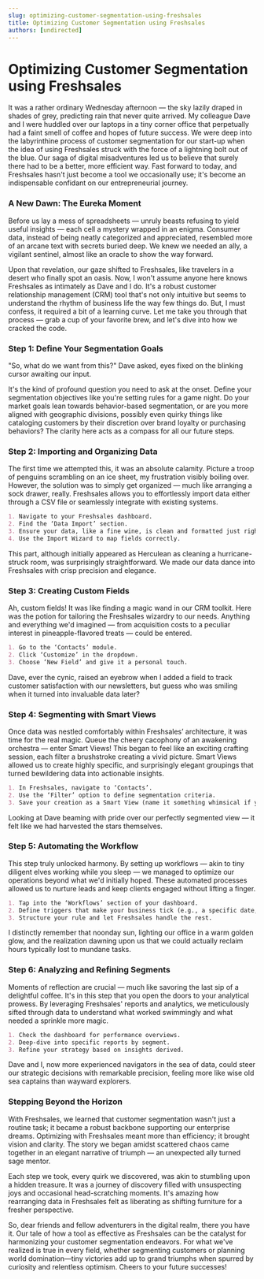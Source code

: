 ```yaml
---
slug: optimizing-customer-segmentation-using-freshsales
title: Optimizing Customer Segmentation using Freshsales
authors: [undirected]
---
```



# Optimizing Customer Segmentation using Freshsales

It was a rather ordinary Wednesday afternoon — the sky lazily draped in shades of grey, predicting rain that never quite arrived. My colleague Dave and I were huddled over our laptops in a tiny corner office that perpetually had a faint smell of coffee and hopes of future success. We were deep into the labyrinthine process of customer segmentation for our start-up when the idea of using Freshsales struck with the force of a lightning bolt out of the blue. Our saga of digital misadventures led us to believe that surely there had to be a better, more efficient way. Fast forward to today, and Freshsales hasn't just become a tool we occasionally use; it's become an indispensable confidant on our entrepreneurial journey.

### A New Dawn: The Eureka Moment

Before us lay a mess of spreadsheets — unruly beasts refusing to yield useful insights — each cell a mystery wrapped in an enigma. Consumer data, instead of being neatly categorized and appreciated, resembled more of an arcane text with secrets buried deep. We knew we needed an ally, a vigilant sentinel, almost like an oracle to show the way forward.

Upon that revelation, our gaze shifted to Freshsales, like travelers in a desert who finally spot an oasis. Now, I won't assume anyone here knows Freshsales as intimately as Dave and I do. It's a robust customer relationship management (CRM) tool that's not only intuitive but seems to understand the rhythm of business life the way few things do. But, I must confess, it required a bit of a learning curve. Let me take you through that process — grab a cup of your favorite brew, and let's dive into how we cracked the code.

### Step 1: Define Your Segmentation Goals

"So, what do we want from this?" Dave asked, eyes fixed on the blinking cursor awaiting our input.

It's the kind of profound question you need to ask at the onset. Define your segmentation objectives like you're setting rules for a game night. Do your market goals lean towards behavior-based segmentation, or are you more aligned with geographic divisions, possibly even quirky things like cataloging customers by their discretion over brand loyalty or purchasing behaviors? The clarity here acts as a compass for all our future steps.

### Step 2: Importing and Organizing Data

The first time we attempted this, it was an absolute calamity. Picture a troop of penguins scrambling on an ice sheet, my frustration visibly boiling over. However, the solution was to simply get organized — much like arranging a sock drawer, really. Freshsales allows you to effortlessly import data either through a CSV file or seamlessly integrate with existing systems.

```markdown
1. Navigate to your Freshsales dashboard.
2. Find the ‘Data Import’ section.
3. Ensure your data, like a fine wine, is clean and formatted just right.
4. Use the Import Wizard to map fields correctly.
```

This part, although initially appeared as Herculean as cleaning a hurricane-struck room, was surprisingly straightforward. We made our data dance into Freshsales with crisp precision and elegance.

### Step 3: Creating Custom Fields 

Ah, custom fields! It was like finding a magic wand in our CRM toolkit. Here was the potion for tailoring the Freshsales wizardry to our needs. Anything and everything we'd imagined — from acquisition costs to a peculiar interest in pineapple-flavored treats — could be entered.

```markdown
1. Go to the ‘Contacts’ module.
2. Click ‘Customize’ in the dropdown.
3. Choose ‘New Field’ and give it a personal touch.
```

Dave, ever the cynic, raised an eyebrow when I added a field to track customer satisfaction with our newsletters, but guess who was smiling when it turned into invaluable data later?

### Step 4: Segmenting with Smart Views

Once data was nestled comfortably within Freshsales’ architecture, it was time for the real magic. Queue the cheery cacophony of an awakening orchestra — enter Smart Views! This began to feel like an exciting crafting session, each filter a brushstroke creating a vivid picture. Smart Views allowed us to create highly specific, and surprisingly elegant groupings that turned bewildering data into actionable insights.

```markdown
1. In Freshsales, navigate to ‘Contacts’.
2. Use the ‘Filter’ option to define segmentation criteria.
3. Save your creation as a Smart View (name it something whimsical if you must).
```

Looking at Dave beaming with pride over our perfectly segmented view — it felt like we had harvested the stars themselves. 

### Step 5: Automating the Workflow

This step truly unlocked harmony. By setting up workflows — akin to tiny diligent elves working while you sleep — we managed to optimize our operations beyond what we'd initially hoped. These automated processes allowed us to nurture leads and keep clients engaged without lifting a finger.

```markdown
1. Tap into the ‘Workflows’ section of your dashboard.
2. Define triggers that make your business tick (e.g., a specific date, an action taken by a customer).
3. Structure your rule and let Freshsales handle the rest.
```

I distinctly remember that noonday sun, lighting our office in a warm golden glow, and the realization dawning upon us that we could actually reclaim hours typically lost to mundane tasks.

### Step 6: Analyzing and Refining Segments

Moments of reflection are crucial — much like savoring the last sip of a delightful coffee. It's in this step that you open the doors to your analytical prowess. By leveraging Freshsales' reports and analytics, we meticulously sifted through data to understand what worked swimmingly and what needed a sprinkle more magic.

```markdown
1. Check the dashboard for performance overviews.
2. Deep-dive into specific reports by segment.
3. Refine your strategy based on insights derived.
```

Dave and I, now more experienced navigators in the sea of data, could steer our strategic decisions with remarkable precision, feeling more like wise old sea captains than wayward explorers.

### Stepping Beyond the Horizon

With Freshsales, we learned that customer segmentation wasn't just a routine task; it became a robust backbone supporting our enterprise dreams. Optimizing with Freshsales meant more than efficiency; it brought vision and clarity. The story we began amidst scattered chaos came together in an elegant narrative of triumph — an unexpected ally turned sage mentor.

Each step we took, every quirk we discovered, was akin to stumbling upon a hidden treasure. It was a journey of discovery filled with unsuspecting joys and occasional head-scratching moments. It's amazing how rearranging data in Freshsales felt as liberating as shifting furniture for a fresher perspective.

So, dear friends and fellow adventurers in the digital realm, there you have it. Our tale of how a tool as effective as Freshsales can be the catalyst for harmonizing your customer segmentation endeavors. For what we've realized is true in every field, whether segmenting customers or planning world domination—tiny victories add up to grand triumphs when spurred by curiosity and relentless optimism. Cheers to your future successes!